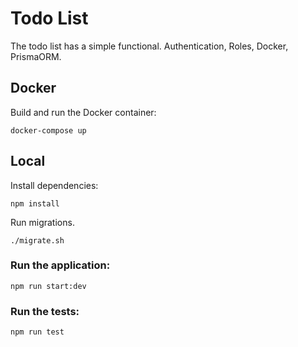 # Todo List
The todo list has a simple functional. Authentication, Roles, Docker, PrismaORM.

## Docker

Build and run the Docker container:
```
docker-compose up
```

## Local

Install dependencies:
```
npm install
```

Run migrations.
```
./migrate.sh
```

### Run the application:
```
npm run start:dev
```

### Run the tests:
```
npm run test
```
